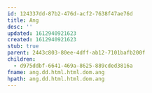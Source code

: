 ```yaml
---
id: 124337dd-87b2-476d-acf2-7638f47ae76d
title: Ang
desc: ''
updated: 1612940921623
created: 1612940921623
stub: true
parent: 2443c803-80ee-4dff-ab12-7101bafb200f
children:
  - d975ddbf-6641-469a-8625-889cded3816a
fname: ang.dd.html.html.dom.ang
hpath: ang.dd.html.html.dom.ang
---
```




